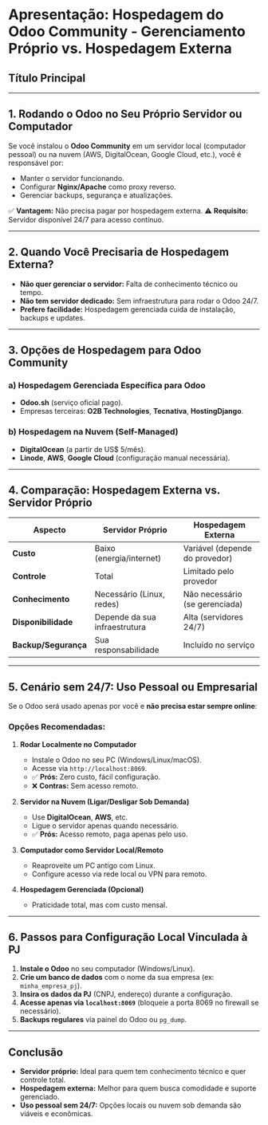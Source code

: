# Apresentação: Hospedagem do Odoo Community - Gerenciamento Próprio vs. Hospedagem Externa

## **Título Principal**

---

## **1. Rodando o Odoo no Seu Próprio Servidor ou Computador**

Se você instalou o **Odoo Community** em um servidor local (computador pessoal) ou na nuvem (AWS, DigitalOcean, Google Cloud, etc.), você é responsável por:

- Manter o servidor funcionando.
- Configurar **Nginx/Apache** como proxy reverso.
- Gerenciar backups, segurança e atualizações.

✅ **Vantagem:** Não precisa pagar por hospedagem externa.
⚠️ **Requisito:** Servidor disponível 24/7 para acesso contínuo.

---

## **2. Quando Você Precisaria de Hospedagem Externa?**

- **Não quer gerenciar o servidor:** Falta de conhecimento técnico ou tempo.
- **Não tem servidor dedicado:** Sem infraestrutura para rodar o Odoo 24/7.
- **Prefere facilidade:** Hospedagem gerenciada cuida de instalação, backups e updates.

---

## **3. Opções de Hospedagem para Odoo Community**

### **a) Hospedagem Gerenciada Específica para Odoo**

- **Odoo.sh** (serviço oficial pago).
- Empresas terceiras: **O2B Technologies**, **Tecnativa**, **HostingDjango**.

### **b) Hospedagem na Nuvem (Self-Managed)**

- **DigitalOcean** (a partir de US$ 5/mês).
- **Linode**, **AWS**, **Google Cloud** (configuração manual necessária).

---

## **4. Comparação: Hospedagem Externa vs. Servidor Próprio**

| **Aspecto**          | **Servidor Próprio**          | **Hospedagem Externa**         |
| -------------------- | ----------------------------- | ------------------------------ |
| **Custo**            | Baixo (energia/internet)      | Variável (depende do provedor) |
| **Controle**         | Total                         | Limitado pelo provedor         |
| **Conhecimento**     | Necessário (Linux, redes)     | Não necessário (se gerenciada) |
| **Disponibilidade**  | Depende da sua infraestrutura | Alta (servidores 24/7)         |
| **Backup/Segurança** | Sua responsabilidade          | Incluído no serviço            |

---

## **5. Cenário sem 24/7: Uso Pessoal ou Empresarial**

Se o Odoo será usado apenas por você e **não precisa estar sempre online**:

### **Opções Recomendadas:**

1. **Rodar Localmente no Computador**

   - Instale o Odoo no seu PC (Windows/Linux/macOS).
   - Acesse via `http://localhost:8069`.
   - ✅ **Prós:** Zero custo, fácil configuração.
   - ❌ **Contras:** Sem acesso remoto.

2. **Servidor na Nuvem (Ligar/Desligar Sob Demanda)**

   - Use **DigitalOcean**, **AWS**, etc.
   - Ligue o servidor apenas quando necessário.
   - ✅ **Prós:** Acesso remoto, paga apenas pelo uso.

3. **Computador como Servidor Local/Remoto**

   - Reaproveite um PC antigo com Linux.
   - Configure acesso via rede local ou VPN para remoto.

4. **Hospedagem Gerenciada (Opcional)**
   - Praticidade total, mas com custo mensal.

---

## **6. Passos para Configuração Local Vinculada à PJ**

1. **Instale o Odoo** no seu computador (Windows/Linux).
2. **Crie um banco de dados** com o nome da sua empresa (ex: `minha_empresa_pj`).
3. **Insira os dados da PJ** (CNPJ, endereço) durante a configuração.
4. **Acesse apenas via `localhost:8069`** (bloqueie a porta 8069 no firewall se necessário).
5. **Backups regulares** via painel do Odoo ou `pg_dump`.

---

## **Conclusão**

- **Servidor próprio:** Ideal para quem tem conhecimento técnico e quer controle total.
- **Hospedagem externa:** Melhor para quem busca comodidade e suporte gerenciado.
- **Uso pessoal sem 24/7:** Opções locais ou nuvem sob demanda são viáveis e econômicas.
